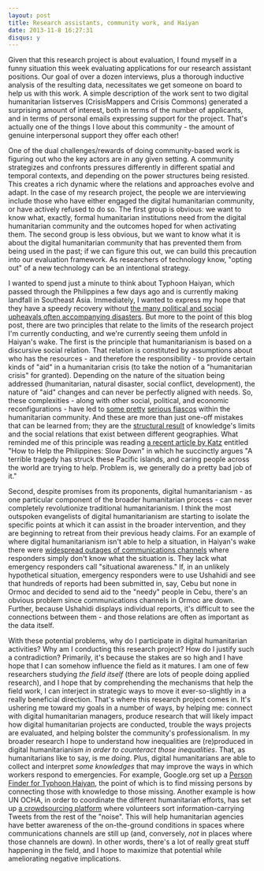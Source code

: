 ```yaml
---
layout: post
title: Research assistants, community work, and Haiyan
date: 2013-11-8 16:27:31
disqus: y
---
```


Given that this research project is about evaluation, I found myself in a funny situation this week evaluating applications for our research assistant positions. Our goal of over a dozen interviews, plus a thorough inductive analysis of the resulting data, necessitates we get someone on board to help us with this work. A simple description of the work sent to two digital humanitarian listserves \(CrisisMappers and Crisis Commons\) generated a surprising amount of interest, both in terms of the number of applicants, and in terms of personal emails expressing support for the project. That's actually one of the things I love about this community - the amount of genuine interpersonal support they offer each other!

One of the dual challenges/rewards of doing community-based work is figuring out who the key actors are in any given setting. A community strategizes and confronts pressures differently in different spatial and temporal contexts, and depending on the power structures being resisted. This creates a rich dynamic where the relations and approaches evolve and adapt. In the case of my research project, the people we are interviewing include those who have either engaged the digital humanitarian community, or have actively refused to do so. The first group is obvious: we want to know what, exactly, formal humanitarian institutions need from the digital humanitarian community and the outcomes hoped for when activating them. The second group is less obvious, but we want to know what it is about the digital humanitarian community that has prevented them from being used in the past; if we can figure this out, we can build this precaution into our evaluation framework. As researchers of technology know, "opting out" of a new technology can be an intentional strategy. 

I wanted to spend just a minute to think about Typhoon Haiyan, which passed through the Philippines a few days ago and is currently making landfall in Southeast Asia. Immediately, I wanted to express my hope that they have a speedy recovery without [the many political and social upheavals often accompanying disasters](http://www.naomiklein.org/shock-doctrine). But more to the point of this blog post, there are two principles that relate to the limits of the research project I'm currently conducting, and we're currently seeing them unfold in Haiyan's wake. The first is the principle that humanitarianism is based on a discursive social relation. That relation is constituted by assumptions about who has the resources - and therefore the responsibility - to provide certain kinds of "aid" in a humanitarian crisis \(to take the notion of a "humanitarian crisis" for granted\). Depending on the nature of the situation being addressed (humanitarian, natural disaster, social conflict, development), the nature of "aid" changes and can never be perfectly aligned with needs. So, these complexities - along with other social, political, and economic reconfigurations - have led to [some pretty](http://matadornetwork.com/change/7-worst-international-aid-ideas/) [serious fiascos](http://www.amazon.com/The-Crisis-Caravan-Whats-Humanitarian/dp/B005Q5TQF4) within the humanitarian community. And these are more than just one-off mistakes that can be learned from; they are the [structural result](http://www.amazon.com/Least-All-Possible-Evils-Humanitarian/dp/1844676471) of knowledge's limits and the social relations that exist between different geographies. What reminded me of this principle was reading [a recent article by Katz](http://www.beaconreader.com/jonathan-katz/how-to-help-the-philippines-slow-down) entitled "How to Help the Philippines: Slow Down" in which he succinctly argues "A terrible tragedy has struck these Pacific islands, and caring people across the world are trying to help. Problem is, we generally do a pretty bad job of it."

Second, despite promises from its proponents, digital humanitarianism - as one particular component of the broader humanitarian process - can never completely revolutionize traditional humanitarianism. I think the most outspoken evangelists of digital humanitarianism are starting to isolate the specific points at which it can assist in the broader intervention, and they are beginning to retreat from their previous heady claims. For an example of where digital humanitarianism isn't able to help a situation, in Haiyan's wake there were [widespread outages of communications channels](http://worldnews.nbcnews.com/_news/2013/11/11/21399516-there-are-so-many-areas-that-we-have-no-information-aid-workers-worry-that-full-extent-of-typhoon-haiyan-devastation-not-yet-known) where responders simply don't know what the situation is. They lack what emergency responders call "situational awareness." If, in an unlikely hypothetical situation, emergency responders were to use Ushahidi and see that hundreds of reports had been submitted in, say, Cebu but none in Ormoc and decided to send aid to the "needy" people in Cebu, there's an obvious problem since communications channels in Ormoc are down. Further, because Ushahidi displays individual reports, it's difficult to see the connections between them - and those relations are often as important as the data itself. 

With these potential problems, why do I participate in digital humanitarian activities? Why am I conducting this research project? How do I justify such a contradiction? Primarily, it's because the stakes are so high and I have hope that I can somehow influence the field as it matures. I am one of few researchers studying *the field itself* \(there are lots of people doing applied research\), and I hope that by comprehending the mechanisms that help the field work, I can interject in strategic ways to move it ever-so-slightly in a really beneficial direction. That's where this research project comes in. It's ushering me toward my goals in a number of ways, by helping me: connect with digital humanitarian managers, produce research that will likely impact how digital humanitarian projects are conducted, trouble the ways projects are evaluated, and helping bolster the community's professionalism. In my broader research I hope to understand how inequalities are (re)produced in digital humanitarianism *in order to counteract those inequalities*. That, as humanitarians like to say, is me *doing*. Plus, digital humanitarians are able to collect and interpret *some knowledges* that may improve the ways in which workers respond to emergencies. For example, Google.org set up a [Person Finder for Typhoon Haiyan](http://google.org/personfinder/2013-yolanda), the point of which is to find missing persons by connecting those with knowledge to those missing. Another example is how UN OCHA, in order to coordinate the different humanitarian efforts, has set up [a crowdsourcing platform](http://crowdcrafting.org/app/MM_TweetClicker/) where volunteers sort information-carrying Tweets from the rest of the "noise". This will help humanitarian agencies have better awareness of the on-the-ground conditions in spaces where communications channels are still up \(and, conversely, *not* in places where those channels are down\). In other words, there's a lot of really great stuff happening in the field, and I hope to maximize that potential while ameliorating negative implications.